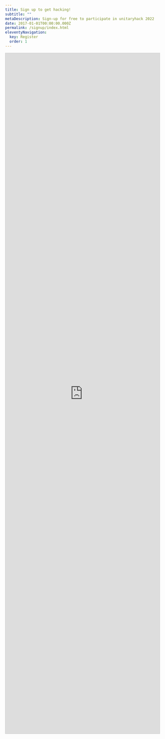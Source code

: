 ```yaml
---
title: Sign up to get hacking!
subtitle: ""
metaDescription: Sign-up for free to participate in unitaryhack 2022
date: 2017-01-01T00:00:00.000Z
permalink: /signup/index.html
eleventyNavigation:
  key: Register
  order: 1
---
```

<script src="https://static.airtable.com/js/embed/embed_snippet_v1.js"></script><iframe class="airtable-embed airtable-dynamic-height" src="https://airtable.com/embed/shrJeycewBFqdot2B?backgroundColor=yellow" frameborder="0" onmousewheel="" width="100%" height="2223" style="background: transparent; border: 1px solid #ccc;"></iframe>
